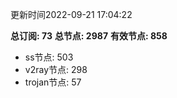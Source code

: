 更新时间2022-09-21 17:04:22

**总订阅: 73**
**总节点: 2987**
**有效节点: 858**
- ss节点: 503
- v2ray节点: 298
- trojan节点: 57
